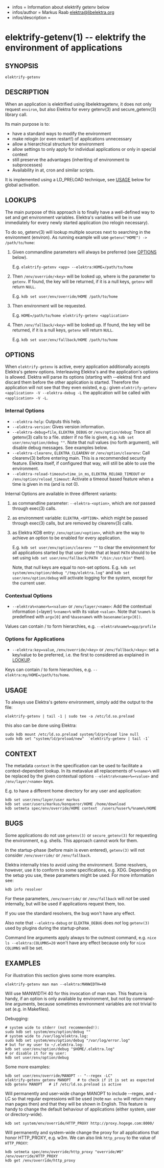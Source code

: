 - infos = Information about elektrify getenv below
- infos/author = Markus Raab <elektra@libelektra.org>
- infos/description =

elektrify-getenv(1) -- elektrify the environment of applications
================================================================

## SYNOPSIS

`elektrify-getenv` <application> <options>


## DESCRIPTION

When an application is elektrified using libelektragetenv,
it does not only request `environ`, but also Elektra for
every getenv(3) and secure_getenv(3) library call.

Its main purpose is to:

- have a standard ways to modify the environment
- make relogin (or even restart!) of applications unnecessary
- allow a hierarchical structure for environment
- allow settings to only apply for individual applications or only in special context
- still preserve the advantages (inheriting of environment to subprocesses)
- Availability in at, cron and similar scripts.

It is implemented using a LD_PRELOAD technique, see [USAGE](#USAGE) below for
global activation.


## LOOKUPS

The main purpose of this approach is to finally have a well-defined
way to set and get environment variables.
Elektra's variables will be in use immediately for every newly
started application (no relogin necessary).

To do so, getenv(3) will lookup multiple sources next to searching in the environment
(environ). As running example will use `getenv("HOME") -> /path/to/home`:

1. Given commandline parameters will always be preferred (see [OPTIONS](#OPTIONS) below).

   E.g. `elektrify-getenv <app> --elektra:HOME=/path/to/home`
2. Then `/env/override/<key>` will be looked up, where <key> is the parameter to `getenv`.
   If found, the key will be returned, if it is a null keys, `getenv` will return `NULL`.

   E.g. `kdb set user/env/override/HOME /path/to/home`
3. Then environment will be requested.

   E.g. `HOME=/path/to/home elektrify-getenv <application>`
4. Then `/env/fallback/<key>` will be looked up.
   If found, the key will be returned, if it is a null keys, `getenv` will return `NULL`.

   E.g. `kdb set user/env/fallback/HOME /path/to/home`




## OPTIONS

When `elektrify-getenv` is active, every application additionally accepts
Elektra's getenv options.
Interleaving Elektra's and the application's options is allowed.
Elektra will parse its options (starting with --elektra) first and
discard them before the other application is started.
Therefore the application will not see that they even
existed, e.g.: given `elektrify-getenv <application> -V --elektra-debug -L`
the application will be called with `<application> -V -L`.

### Internal Options
 * `--elektra-help`:
   Outputs this help.
 * `--elektra-version`:
   Gives version information.
 * `--elektra-debug=file`, `ELEKTRA_DEBUG` or `/env/option/debug`:
   Trace all getenv(3) calls to a file.
   stderr if no file is given, e.g. `kdb set user/env/option/debug ""`.
   Note that null values (no forth argument), will disable debug messages.
   See examples below.
 * `--elektra-clearenv`, `ELEKTRA_CLEARENV` or `/env/option/clearenv`:
   Call clearenv(3) before entering main.
   This is a recommended security feature.
   Elektra itself, if configured that way, will still be able to use the environment.
 * `--elektra-reload-timeout=time_in_ms`, `ELEKTRA_RELOAD_TIMEOUT` or `/env/option/reload_timeout`:
   Activate a timeout based feature when a time is given in ms (and is not 0).

Internal Options are available in three different variants:

1. as commandline parameter: `--elektra-<option>`,
   which are *not* passed through exec(3) calls.
2. as environment variable: `ELEKTRA_<OPTION>`.
   which might be passed through exec(3) calls, but are removed by clearenv(3) calls.
3. as Elektra KDB entry: `/env/option/<option>`,
   which are the way to achieve an option to be enabled for every application.

   E.g. `kdb set user/env/option/clearenv ""` to clear the environment for all
   applications started by that user (note that at least `PATH` should to be set
   using `kdb set user/env/fallback/PATH "/bin:/usr/bin"` then).

   Note, that null keys are equal to non-set options.
   E.g. `kdb set system/env/option/debug "/tmp/elektra.log"` and
   `kdb set user/env/option/debug` will activate logging for the system, except
   for the current user.

### Contextual Options
 * `--elektra%<name>%=<value>` or `/env/layer/<name>`:
   Add the contextual information (=layer) `%<name>%` with its value `<value>`.
   Note that `%name%` is predefined with `argv[0]` and `%basename%` with
   `basename(argv[0])`.

Values can contain / to form hierarchies, e.g. `--elektra%name%=app/profile`

### Options for Applications
 * `--elektra:key=value`, `/env/override/<key>` or `/env/fallback/<key>`:
   set a key/value to be preferred, i.e. the first to considered as explained in [LOOKUP](#LOOKUP).

Keys can contain / to form hierarchies, e.g. `--elektra:my/HOME=/path/to/home`.



## USAGE

To always use Elektra's getenv environment, simply add the output to the file:

    elektrify-getenv | tail -1 | sudo tee -a /etc/ld.so.preload

this also can be done using Elektra:

    sudo kdb mount /etc/ld.so.preload system/ld/preload line null
    sudo kdb set "system/ld/preload/new"  `elektrify-getenv | tail -1`


## CONTEXT

The metadata `context` in the specification can be used to facilitate a context-dependent lookup.
In its metavalue all replacements of `%<name>%` will be replaced by the
given contextual options `--elektra%<name>%=<value>` and `/env/layer/<name>` keys.

E.g. to have a different home directory for any user and application:

    kdb set user/env/layer/user markus
    kdb set user/users/markus/konqueror/HOME /home/download
    kdb setmeta spec/env/override/HOME context  /users/%user%/%name%/HOME



## BUGS

Some applications do not use `getenv(3)` or `secure_getenv(3)` for requesting the environment,
e.g. shells. This approach cannot work for them.

In the startup-phase (before main is even entered), `getenv(3)` will
not consider `/env/override/` or `/env/fallback`.

Elektra internally tries to avoid using the environment.
Some resolvers, however, use it to conform to some specifications, e.g. XDG.
Depending on the setup you use, these parameters might be used.
For more information see:

    kdb info resolver

For these parameters, `/env/override/` or `/env/fallback` will *not* be used internally, but
will be used if applications request them, too.

If you use the standard resolvers, the bug won't have any effect.

Also note that `--elektra-debug` or `ELEKTRA_DEBUG` does *not* log `getenv(3)` used by plugins
during the startup-phase.

Command line arguments apply always to the outmost command, e.g. `nice ls --elektra:COLUMNS=20`
won't have any effect because only for `nice` `COLUMNS` will be set.


## EXAMPLES

For illustration this section gives some more examples.

    elektrify-getenv man man --elektra:MANWIDTH=40

Will use MANWIDTH 40 for this invocation of man man.
This feature is handy, if an option is only available
by environment, but not by command-line arguments,
because sometimes environment variables are not trivial
to set (e.g. in Makefiles).

Debugging:

    # system wide to stderr (not recommended!):
    sudo kdb set system/env/option/debug ""
    # system wide to /var/log/elektra.log:
    sudo kdb set system/env/option/debug "/var/log/error.log"
    # but for my user to ~/.elektra.log:
    kdb set user/env/option/debug "$HOME/.elektra.log"
    # or disable it for my user:
    kdb set user/env/option/debug

Some more examples:

    kdb set user/env/override/MANOPT -- "--regex -LC"
    elektrify-getenv getenv MANOPT   # to check if it is set as expected
    kdb getenv MANOPT   # if /etc/ld.so.preload is active

Will permanently and user-wide change MANOPT to include --regex, and -LC so
that regular expressions will be used (note `man echo` will return many man
pages then) and that they will be shown in English.
This feature is handy to change the default behaviour of
applications (either system, user or directory-wide).


    kdb set system/env/override/HTTP_PROXY http://proxy.hogege.com:8000/

Will permanently and system-wide change the proxy for all applications
that honor HTTP_PROXY, e.g. w3m.
We can also link `http_proxy` to the value of `HTTP_PROXY`:

    kdb setmeta spec/env/override/http_proxy "override/#0" /env/override/HTTP_PROXY
    kdb get /env/override/http_proxy

